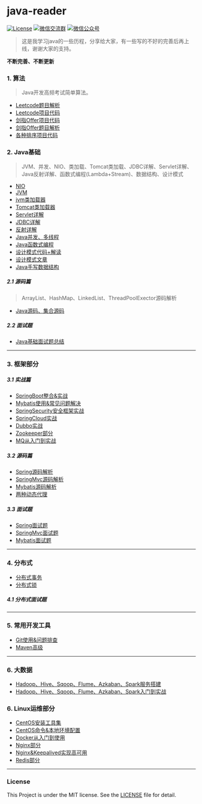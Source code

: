 
# java-reader
[![License](https://img.shields.io/badge/License-MIT-green.svg)](https://github.com/fantj2016/java-reader/blob/master/LICENSE)
[![微信交流群](https://img.shields.io/badge/%E5%BE%AE%E4%BF%A1%E7%BE%A4-%E4%BA%8C%E7%BB%B4%E7%A0%81-orange.svg)](https://upload-images.jianshu.io/upload_images/5786888-fa5ab6bde180e7ec.png?imageMogr2/auto-orient/strip%7CimageView2/2/w/1240)
[![微信公众号](https://img.shields.io/badge/%E5%85%AC%E4%BC%97%E5%8F%B7-PlayInJava-red.svg)](https://upload-images.jianshu.io/upload_images/5786888-fa5ab6bde180e7ec.png?imageMogr2/auto-orient/strip%7CimageView2/2/w/1240)


>这是我学习java的一些历程，分享给大家，有一些写的不好的完善后再上线，谢谢大家的支持。

**不断完善、不断更新**



### 1. 算法
>Java开发高频考试简单算法。
* [Leetcode题目解析](https://github.com/fantj2016/java-reader/tree/master/leetcode)
* [Leetcode项目代码](https://github.com/fantj2016/data-structures-with-algorithm/tree/master/main/com/algorithm/leetcode)
* [剑指Offer项目代码](https://github.com/fantj2016/data-structures-with-algorithm/tree/master/main/com/algorithm/offer)
* [剑指Offer题目解析](https://github.com/fantj2016/java-reader/tree/master/%E5%89%91%E6%8C%87offer)
* [各种排序项目代码](https://github.com/fantj2016/data-structures-with-algorithm/tree/master/main/com/algorithm/leetcode/sort)

### 2. Java基础
>JVM、并发、NIO、类加载、Tomcat类加载、JDBC详解、Servlet详解、Java反射详解、函数式编程(Lambda+Stream)、数据结构、设计模式

* [NIO](https://github.com/fantj2016/java-reader/tree/master/Java-NIO)
* [JVM](https://github.com/fantj2016/java-reader/tree/master/JVM)
* [jvm类加载器](https://github.com/fantj2016/java-reader/tree/master/%E7%B1%BB%E5%8A%A0%E8%BD%BD%E5%99%A8/jvm)
* [Tomcat类加载器]()
* [Servlet详解](https://github.com/fantj2016/java-reader/tree/master/Java-Servlet)
* [JDBC详解](https://github.com/fantj2016/java-reader/tree/master/jdbc%E7%BB%84%E4%BB%B6%E8%AF%A6%E8%A7%A3)
* [反射详解](https://github.com/fantj2016/java-reader/tree/master/Java-reflection-%E5%8F%8D%E5%B0%84%E8%AF%A6%E8%A7%A3)
* [Java并发、多线程](https://github.com/fantj2016/java-reader/tree/master/Java%E5%B9%B6%E5%8F%91)
* [Java函数式编程](https://github.com/fantj2016/java-reader/tree/master/Java%E5%87%BD%E6%95%B0%E5%BC%8F%E7%BC%96%E7%A8%8B)
* [设计模式代码+解读](https://github.com/fantj2016/GOF23)
* [设计模式文章](https://github.com/fantj2016/java-reader/tree/master/%E8%AE%BE%E8%AE%A1%E6%A8%A1%E5%BC%8F)
* [Java手写数据结构](https://github.com/fantj2016/Java-dataStruct)

##### 2.1 源码篇
>ArrayList、HashMap、LinkedList、ThreadPoolExector源码解析
* [Java源码、集合源码](https://github.com/fantj2016/java-reader/tree/master/Java%E6%BA%90%E7%A0%81%E5%88%86%E6%9E%90)

##### 2.2 面试题
* [Java基础面试题总结](https://github.com/fantj2016/java-reader/tree/master/Java%E9%9D%A2%E8%AF%95)

--- 

### 3. 框架部分
##### 3.1 实战篇
* [SpringBoot整合&实战](https://github.com/fantj2016/java-reader/tree/master/springboot)
* [Mybatis使用&常见问题解决](https://github.com/fantj2016/java-reader/tree/master/Mybatis)
* [SpringSecurity安全框架实战](https://github.com/fantj2016/java-reader/tree/master/Spring-Security)
* [SpringCloud实战](https://github.com/fantj2016/java-reader/tree/master/SpringCloud)
* [Dubbo实战](https://github.com/fantj2016/java-reader/tree/master/dubbo)
* [Zookeeper部分](https://github.com/fantj2016/java-reader/tree/master/zk)
* [MQ从入门到实战](https://github.com/fantj2016/java-reader/tree/master/mq)

##### 3.2 源码篇
* [Spring源码解析](https://github.com/fantj2016/java-reader/tree/master/Spring%E6%BA%90%E7%A0%81)
* [SpringMvc源码解析](https://github.com/fantj2016/java-reader/tree/master/SpringMvc%E6%BA%90%E7%A0%81)
* [Mybatis源码解析](https://github.com/fantj2016/java-reader/tree/master/Mybatis%E6%BA%90%E7%A0%81)
* [两种动态代理]()

##### 3.3 面试题
* [Spring面试题]()
* [SpringMvc面试题]()
* [Mybatis面试题]()

---

### 4. 分布式
* [分布式事务](https://github.com/fantj2016/java-reader/tree/master/%E5%88%86%E5%B8%83%E5%BC%8F%E4%BA%8B%E5%8A%A1)
* [分布式锁]()

##### 4.1 分布式面试题

---

### 5. 常用开发工具
* [Git使用&问题排查](https://github.com/fantj2016/java-reader/tree/master/Git)
* [Maven高级](https://github.com/fantj2016/java-reader/tree/master/Maven)

---
### 6. 大数据
* [Hadoop、Hive、Sqoop、Flume、Azkaban、Spark服务搭建](https://github.com/fantj2016/java-reader/tree/master/Centos%E5%AE%89%E8%A3%85%E5%B7%A5%E5%85%B7%E6%96%87%E9%9B%86)
* [Hadoop、Hive、Sqoop、Flume、Azkaban、Spark入门到实战](https://github.com/fantj2016/java-reader/tree/master/BigData)

### 6. Linux运维部分
* [CentOS安装工具集](https://github.com/fantj2016/java-reader/tree/master/Centos%E5%AE%89%E8%A3%85%E5%B7%A5%E5%85%B7%E6%96%87%E9%9B%86)
* [CentOS命令&本地环境配置](https://github.com/fantj2016/java-reader/tree/master/RedHat-CentOS)
* [Docker从入门到使用](https://github.com/fantj2016/java-reader/tree/master/Docker)
* [Nginx部分](https://github.com/fantj2016/java-reader/tree/master/nginx)
* [Nginx&Keepalived实现高可用](https://github.com/fantj2016/java-reader/blob/master/nginx/Nginx%26Keepalived-%E5%AE%9E%E7%8E%B0%E9%AB%98%E5%8F%AF%E7%94%A8.md)
* [Redis部分](https://github.com/fantj2016/java-reader/tree/master/redis)

---


### License
This Project is under the MIT license. See the [LICENSE](https://github.com/fantj2016/java-reader/blob/master/LICENSE) file for detail.

